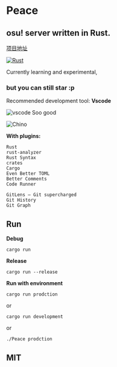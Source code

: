 # Peace

## osu! server written in Rust.
[项目地址](https://github.com/Pure-Peace/Peace)

[![Rust](https://forthebadge.com/images/badges/made-with-rust.svg)](https://forthebadge.com)

Currently learning and experimental,

### but you can still star :p

Recommended development tool: **Vscode**

![vscode](http://miya.ink/news.png)
Soo good

![Chino](http://miya.ink/22.png)

**With plugins:**

```
Rust
rust-analyzer
Rust Syntax
crates
Cargo
Even Better TOML
Better Comments
Code Runner

GitLens — Git supercharged
Git History
Git Graph
```

## Run

**Debug**
```
cargo run
```

**Release**
```
cargo run --release
```

**Run with environment**
```
cargo run prodction
```
or
```
cargo run development
```
or
```
./Peace prodction
```

## MIT